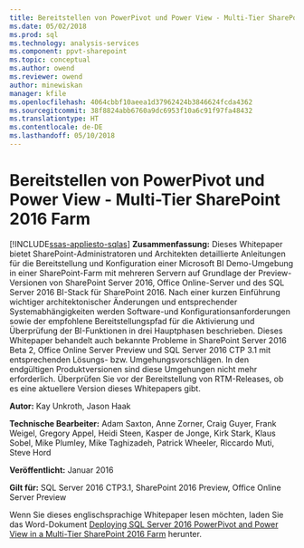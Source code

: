 ```yaml
---
title: Bereitstellen von PowerPivot und Power View - Multi-Tier SharePoint 2016 Farm | Microsoft Docs
ms.date: 05/02/2018
ms.prod: sql
ms.technology: analysis-services
ms.component: ppvt-sharepoint
ms.topic: conceptual
ms.author: owend
ms.reviewer: owend
author: minewiskan
manager: kfile
ms.openlocfilehash: 4064cbbf10aeea1d37962424b3846624fcda4362
ms.sourcegitcommit: 38f8824abb6760a9dc6953f10a6c91f97fa48432
ms.translationtype: HT
ms.contentlocale: de-DE
ms.lasthandoff: 05/10/2018
---
```

# <a name="deploy-powerpivot-and-power-view---multi-tier-sharepoint-2016-farm"></a>Bereitstellen von PowerPivot und Power View - Multi-Tier SharePoint 2016 Farm
[!INCLUDE[ssas-appliesto-sqlas](../../../includes/ssas-appliesto-sqlas.md)]
  **Zusammenfassung:** Dieses Whitepaper bietet SharePoint-Administratoren und Architekten detaillierte Anleitungen für die Bereitstellung und Konfiguration einer Microsoft BI Demo-Umgebung in einer SharePoint-Farm mit mehreren Servern auf Grundlage der Preview-Versionen von SharePoint Server 2016, Office Online-Server und des SQL Server 2016 BI-Stack für SharePoint 2016. Nach einer kurzen Einführung wichtiger architektonischer Änderungen und entsprechender Systemabhängigkeiten werden Software-und Konfigurationsanforderungen sowie der empfohlene Bereitstellungspfad für die Aktivierung und Überprüfung der BI-Funktionen in drei Hauptphasen beschrieben. Dieses Whitepaper behandelt auch bekannte Probleme in SharePoint Server 2016 Beta 2, Office Online Server Preview und SQL Server 2016 CTP 3.1 mit entsprechenden Lösungs- bzw. Umgehungsvorschlägen. In den endgültigen Produktversionen sind diese Umgehungen nicht mehr erforderlich. Überprüfen Sie vor der Bereitstellung von RTM-Releases, ob es eine aktuellere Version dieses Whitepapers gibt.  
  
 **Autor:** Kay Unkroth, Jason Haak  
  
 **Technische Bearbeiter:** Adam Saxton, Anne Zorner, Craig Guyer, Frank Weigel, Gregory Appel, Heidi Steen, Kasper de Jonge, Kirk Stark, Klaus Sobel, Mike Plumley, Mike Taghizadeh, Patrick Wheeler, Riccardo Muti, Steve Hord  
  
 **Veröffentlicht:** Januar 2016  
  
 **Gilt für:** SQL Server 2016 CTP3.1, SharePoint 2016 Preview, Office Online Server Preview  
  
 Wenn Sie dieses englischsprachige Whitepaper lesen möchten, laden Sie das Word-Dokument [Deploying SQL Server 2016 PowerPivot and Power View in a Multi-Tier SharePoint 2016 Farm](http://download.microsoft.com/download/D/2/0/D20E1C5F-72EA-4505-9F26-FEF9550EFD44/Deploying%20SQL%20Server%202016%20PowerPivot%20and%20Power%20View%20in%20a%20Multi-Tier%20SharePoint%202016%20Farm.docx) herunter.  
  
  
